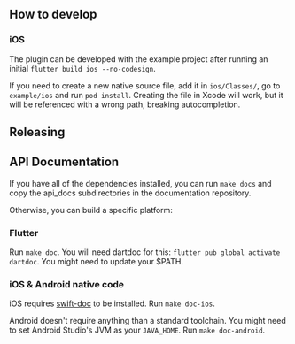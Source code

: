 ## How to develop

### iOS

The plugin can be developed with the example project after running an initial `flutter build ios --no-codesign`.

If you need to create a new native source file, add it in `ios/Classes/`, go to `example/ios` and run `pod install`. Creating the file in Xcode will work, but it will be referenced with a wrong path, breaking autocompletion.

## Releasing

## API Documentation

If you have all of the dependencies installed, you can run `make docs` and copy the api_docs subdirectories in the documentation repository.  

Otherwise, you can build a specific platform:  

### Flutter

Run `make doc`. You will need dartdoc for this: `flutter pub global activate dartdoc`. You might need to update your $PATH.

### iOS & Android native code

iOS requires [swift-doc](https://github.com/SwiftDocOrg/swift-doc) to be installed. Run `make doc-ios`.

Android doesn't require anything than a standard toolchain. You might need to set Android Studio's JVM as your `JAVA_HOME`. Run `make doc-android`.